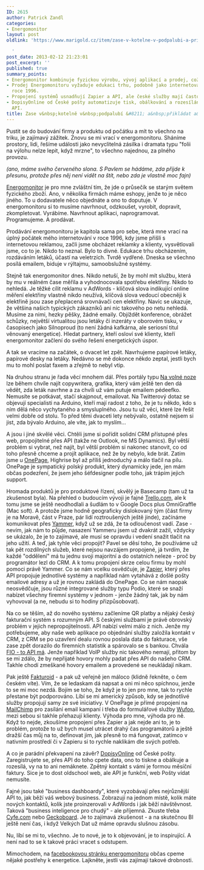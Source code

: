 ```yaml
---
ID: 2615
author: Patrick Zandl
categories:
- Energomonitor
layout: post
oldlink: 'https://www.marigold.cz/item/zase-v-kotelne-v-podpalubi-a-prikladat-a-prikladat

  '
post_date: 2013-02-12 21:23:01
post_excerpt: ''
published: true
summary_points:
- Energomonitor kombinuje fyzickou výrobu, vývoj aplikací a prodej, což je specifické.
- Prodej Energomonitoru vyžaduje edukaci trhu, podobně jako internetová reklama v
  roce 1996.
- Propojení systémů usnadňují Zapier a API, ale české služby mají často omezené možnosti.
- DopisyOnline od České pošty automatizuje tisk, obálkování a rozesílání dopisů přes
  API.
title: Zase v&nbsp;kotelně v&nbsp;podpalubí &#8211; a&nbsp;přikládat a&nbsp;přikládat
---
```


<p>Pustit se do budování firmy a produktu od počátku a mít to všechno na triku, je zajímavý zážitek. Znovu se mi vrací v energomonitoru. Sháníme prostory, lidi, řešíme události jako nevyclitelná zásilka i dramata typu "folii na výlohu nelze lepit, když mrzne", to všechno najednou, za plného provozu.</p>


<p><em>(ano, máme svého červeného slona. S Pavlem se hádáme, zda přijde k přesunu, protože přes něj není vidět na štít, nebo zda je vlastně moc fajn)</em></p>

<p><a href="http://www.energomonitor.cz">Energomonitor</a> je pro mne zvláštní tím, že jde o průsečík se starým světem fyzického zboží. Ano, v několika firmách máme eshopy, jenže to je něco jiného. To u dodavatele něco objednáte a ono to doputuje. V energomonitoru si to musíme navrhnout, odzkoušet, vyrobit, dopravit, zkompletovat. Vyrábíme. Navrhnout aplikaci, naprogramovat. Programujeme. A prodávat.</p>

<p>Prodávání energomonitoru je kapitola sama pro sebe, která mne vrací na úplný počátek mého internetování v roce 1996, kdy jsme přišli s internetovou reklamou, začli jsme obcházet reklamky a klienty, vysvětlovali jsme, co to je. Nikdo to neznal. Bylo to divné. Edukace trhu obcházením, rozdáváním letáků, účastí na veletrzích. Tvrdě vydřené. Dneska se všechno posílá emailem, biduje v rýltajmu, samoobslužné systémy.</p>

<p>Stejně tak energomonitor dnes. Nikdo netuší, že by mohl mít službu, která by mu v reálném čase měřila a vyhodnocovala spotřebu elektřiny. Nikdo to nehledá. Je těžké cílit reklamu v AdWords - klíčová slova indikující online měření elektřiny vlastně nikdo neužívá, klíčová slova vedoucí obecněji k elektřině jsou zase přeplacená srovnávači cen elektřiny. Navíc se ukazuje, že většina našich typických zákazníků ani nic takového po netu nehledá. Musíme za nimi, hezky pěšky, žádné emaily. Objíždět konference, obrážet schůzky, největší virtualitou jsou letáky či inzeráty v oborovém tisku, v časopisech jako Silnoproud (to není žádná kafkárna, ale seriosní titul věnovaný energetice). Hledat partnery, kteří osloví své klienty, kteří energomonitor začlení do svého řešení energetických úspor.</p>

<p>A tak se vracíme na začátek, o dvacet let zpět. Navrhujeme papírové letáky, papírové desky na letáky. Nedávno se mě dokonce někdo zeptal, jestli bych mu to mohl poslat faxem a zřejmě to nebyl vtip.</p>

<p>Na druhou stranu je řada věcí mnohem dál. Přes portály typu <a href="https://www.navolnenoze.cz">Na volné noze</a> lze během chvíle najít copywritera, grafika, který vám ještě ten den dá vědět, zda leták navrhne a za chvíli už vám putuje emailem pédeefko. Nemusíte se potkávat, stačí skajpnout, emailovat. Na Twitterový dotaz se objevují specialisti na Arduino, kteří mají radost z toho, že je tu někdo, kdo s ním dělá něco vychytaného a smysluplného. Jsou tu už věci, které lze řešit velmi dobře od stolu. To před těmi dvaceti lety nebývalo, ostatně nejsem si jist, zda bývalo Arduino, ale víte, jak to myslím…</p>

<p>A jsou i jiné skvělé věci. Chtěli jsme si pořídit solidní CRM přístupné přes web, propojitelné přes API (takže ne Outlook, ne MS Dynamics). Byl větší problém si vybrat, než najít, byl větší problém si nakonec stanovit, co od toho přesně chceme a projít aplikace, než že by nebylo, kde brát. Zatím jsme u <a href="http://www.onepagecrm.com">OnePage</a>, Highrise byl až příliš jednoduchý a málo tlačil na pilu. OnePage je sympatický polský produkt, který dynamicky jede, jen mám občas podezření, že jsem jeho šéfdesigner podle toho, jak trápím jejich support.</p>

<p>Hromada produktů je pro produktové řízení, skvělý je Basecamp (tam už ta zkušenost byla). Na přehled o budoucím vývoji je fajné <a href="http://www.trello.com">Trello.com</a>, ale k tomu jsme se ještě neodhodlali a šudlám to v Google Docs plus OmniGraffle (Mac soft). A protože jsme hodně geograficky dislokovaný tým (část firmy je na Moravě, část v Praze, pár lidí roztroušených ještě jinde), začínáme komunikovat přes <a href="http://www.yammer.com">Yammer</a>, když už se zdá, že ta odloučenost vadí. Zase - nevím, jak nám to půjde, nasazení Yammeru jsem už dvakrát zažil, vždycky se ukázalo, že je to zajímavé, ale musí se opravdu i vedení snažit tlačit na jeho užití. A teď, jak tyhle věci propojit? Pavel se děsí toho, že používáme už tak pět rozdílných služeb, které nejsou navzájem propojené, já tvrdím, že každé "oddělení" má tu jednu svoji majoritní a do ostatních neleze - proč by programátor lezl do CRM. A k tomu propojení skrze celou firmu by mohl pomoci právě Yammer. Co se nám vcelku osvědčuje, je <a href="http://zpr.io/z6u">Zapier</a>, který přes API propojuje jednotlivé systémy a například nám vytahává z došlé pošty emailové adresy a už je rovnou zakládá do OnePage. Co se nám naopak neosvědčuje, jsou různé integrované služby typu Podio, které se snaží nabízet všechny firemní systémy v jednom - jenže žádný tak, jak by nám vyhovoval (a ne, nebudu si to hodiny přizpůsobovat).</p>

<p>Na co se těším, až do nového systému začleníme QR platby a nějaký český fakturační systém s rozumným API. S českými službami je právě obrovský problém v jejich nepropojitelnosti. API nabízí velmi málo z nich. Jenže my potřebujeme, aby naše web aplikace po objednání služby založila kontakt v CRM, z CRM se po uzavření dealu rovnou poslala data do fakturace, vše zase zpět dorazilo do firemních statistik a spárovalo se s bankou. Chvála <a href="http://www.fio.cz/spolecnost-fio/media/tiskove-zpravy/122142-fio-banka-nabizi-bezpecne-automatizovane-ziskavani-dat-z-uctu">FIO - to API má</a>. Jenže například VoIP služby nic takového nemají, přitom by se mi zdálo, že by nepřijaté hovory mohly padat přes API do našeho CRM. Takhle chodí zmeškané hovory emailem a provedené se neukládají nikam.</p>

<p>Pak ještě <a href="http://www.fakturoid.cz">Fakturoid</a> - a pak už veřejně jen máloco (klidně řekněte, o čem českém víte). Vím, že se ledaskam dá napsat a oni mi něco spíchnou, jenže to se mi moc nezdá. Bojím se toho, že když je to jen pro mne, tak to rychle přestane být podporováno. Líbí se mi americký způsob, kdy se jednotlivé služby propojují samy ze své iniciativy. V OnePage je přímé propojení na <a href="http://www.mailchimp.com">MailChimp</a> pro zasílání email kampaní i třeba do formulářové služby <a href="http://www.wufoo.com/">Wufoo</a>, mezi sebou si takhle přehazují klienty. Výhoda pro mne, výhoda pro ně. Když to nejde, zkoušíme propojení přes Zapier a jak nejde ani to, je to problém, protože to už bych musel utrácet drahý čas programátorů a ještě dražší čas můj na to, definovat jim, jak přesně to má fungovat, zatímco v nativním prostředí či v Zapieru si to rychle naklikám dle svých potřeb.</p>

<p>A co je parádní překvapení na závěr? <a href="http://online.postservis.cz">DopisyOnline</a> od České pošty. Zaregistrujete se, přes API do toho cpete data, ono to tiskne a obálkuje a rozesílá, vy na to ani nemáknete. Zpětný kontakt s vámi je formou měsíční faktury. Sice je to dost oldschool web, ale API je funkční, web Pošty vídat nemusíte. </p>

<p>Fajné jsou také "business dashboardy", které vyzobávají přes nejrůznější API to, jak běží váš webový business. Zobrazují na jednom místě, kolik máte nových kontaktů, kolik jste proinzerovali v AdWords i jak běží návštěvnost. Taková "business inteligence pro chudý" - ale příjemná. Zkuste třeba <a href="http://www.cyfe.com">Cyfe.com</a> nebo <a href="http://www.geckoboard.com">Geckoboard</a>. Je to zajímavá zkušenost - a na skutečnou BI ještě není čas, i když Velkých Dat už máme opravdu slušnou zásobu. </p>

<p>Nu, líbí se mi to, všechno. Je to nové, je to k objevování, je to inspirující. A není nad to se k takové práci vracet s odstupem. </p>

<p>Mimochodem, na <a href="https://www.facebook.com/Energomonitor">facebookovou stránku energomonitoru</a> občas cpeme nějaké postřehy k energetice. Lajkněte, jestli vás zajímají takové drobnosti. </p>
